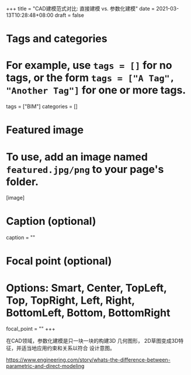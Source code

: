 +++
title = "CAD建模范式对比: 直接建模 vs. 参数化建模"
date = 2021-03-13T10:28:48+08:00
draft = false

# Tags and categories
# For example, use `tags = []` for no tags, or the form `tags = ["A Tag", "Another Tag"]` for one or more tags.
tags = ["BIM"]
categories = []

# Featured image
# To use, add an image named `featured.jpg/png` to your page's folder. 
[image]
  # Caption (optional)
  caption = ""

  # Focal point (optional)
  # Options: Smart, Center, TopLeft, Top, TopRight, Left, Right, BottomLeft, Bottom, BottomRight
  focal_point = ""
+++


在CAD领域，参数化建模是只一块一块的构建3D 几何图形， 2D草图变成3D特征，并适当地应用约束和关系以符合
设计意图。

https://www.engineering.com/story/whats-the-difference-between-parametric-and-direct-modeling